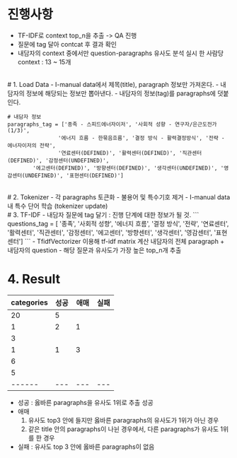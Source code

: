 # 진행사항
- TF-IDF로 context top_n을 추출 -> QA 진행
- 질문에 tag 달아 contcat 후 결과 확인
- 내담자의 context 중에서만 question-paragraphs 유사도 분석 실시
  한 사람당 context : 13 ~ 15개
<br> 
# 1. Load Data
- I-manual data에서 제목(title), paragraph 정보만 가져온다.
- 내담자의 정보에 해당되는 정보만 뽑아낸다.
- 내담자의 정보(tag)를 paragraphs에 덧붙인다.

```
# 내담자 정보
paragraphs_tag = ['종족 - 스피드에너자이저', '사회적 성향 - 연구자/은근도전가(1/3)', 
				'에너지 흐름 - 한묶음흐름', '결정 방식 - 활력결정방식', '전략 - 에너자이저의 전략',
				'연료센터(DEFINED)', '활력센터(DEFINED)', '직관센터(DEFINED)', '감정센터(UNDEFINED)',
        '에고센터(DEFINED)', '방향센터(DEFINED)', '생각센터(UNDEFINED)', '영감센터(UNDEFINED)', '표현센터(DEFINED)']
```
<br>
# 2. Tokenizer
- 각 paragraphs 토큰화
- 불용어 및 특수기호 제거
- I-manual data 내 특수 단어 학습 (tokenizer update)

<br>
# 3. TF-IDF
- 내담자 질문에 tag 달기 : 진행 단계에 대한 정보가 될 것.
```
questions_tag = [ '종족', '사회적 성향', '에너지 흐름', '결정 방식', '전략', 
				'연료센터', '활력센터', '직관센터', '감정센터', '에고센터',
				'방향센터', '생각센터', '영감센터', '표현센터']
 ```
- TfidfVectorizer 이용해 tf-idf matrix 계산
  내담자의 전체 paragraph + 내담자의 question
- 해당 질문과 유사도가 가장 높은 top_n개 추출

# 4. Result
|categories|성공|애매|실패|
|------|---|---|---|
|20|5||
|1|2|1|
|3|||
|1|1|3|
|6|||
|5|||
|------|---|---|---|
- 성공 : 옳바른 paragraphs을 유사도 1위로 추출 성공
- 애매 
  1. 유사도 top3 안에 들지만 옳바른 paragraphs의 유사도가 1위가 아닌 경우
  2. 같은 title 안의 paragraphs이 나뉜 경우에서, 다른 paragraphs가 유사도 1위를 한 경우
- 실패 : 유사도 top 3 안에 옳바른 paragraphs이 없음
